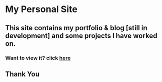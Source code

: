 # My Personal Site
## This site contains my portfolio & blog [still in development] and some projects I have worked on.
### Want to view it? click [here](https://bumblebee-3.github.io)

## Thank You
